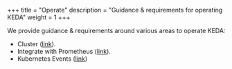 +++
title = "Operate"
description = "Guidance & requirements for operating KEDA"
weight = 1
+++

We provide guidance & requirements around various areas to operate KEDA:

- Cluster ([link](./cluster)).
- Integrate with Prometheus ([link](./prometheus)).
- Kubernetes Events ([link](./events))
